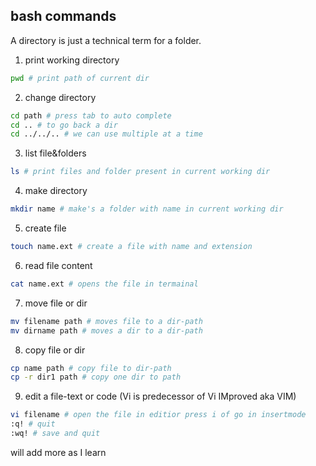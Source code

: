 ## bash commands 

A directory is just a technical term for a folder.

1. print working directory
```bash
pwd # print path of current dir
```
2. change directory
```bash
cd path # press tab to auto complete
cd .. # to go back a dir
cd ../../.. # we can use multiple at a time 
```
3. list file&folders
```bash
ls # print files and folder present in current working dir
```
4. make directory
```bash
mkdir name # make's a folder with name in current working dir
```
5. create file
```bash
touch name.ext # create a file with name and extension
```
6. read file content
```bash
cat name.ext # opens the file in termainal
```
7. move file or dir
```bash
mv filename path # moves file to a dir-path 
mv dirname path # moves a dir to a dir-path
```
8. copy file or dir
```bash
cp name path # copy file to dir-path
cp -r dir1 path # copy one dir to path
```
9. edit a file-text or code (Vi is predecessor of Vi IMproved aka VIM)
```bash
vi filename # open the file in editior press i of go in insertmode 
:q! # quit
:wq! # save and quit 
```

will add more as I learn